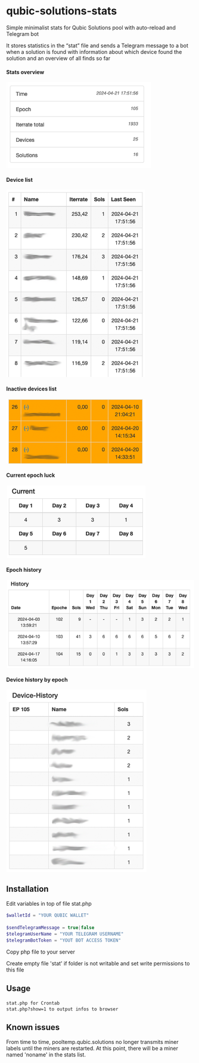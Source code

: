 # qubic-solutions-stats

Simple minimalist stats for Qubic Solutions pool with auto-reload and Telegram bot

It stores statistics in the “stat” file and sends a Telegram message to a bot when a solution is found with information about which device found the solution and an overview of all finds so far


#### Stats overview
![screenshot](https://github.com/DjLex2021/qubic-solutions-stats/blob/main/images/00.png?raw=true)
#### Device list
![screenshot](https://github.com/DjLex2021/qubic-solutions-stats/blob/main/images/01.png?raw=true)
#### Inactive devices list
![screenshot](https://github.com/DjLex2021/qubic-solutions-stats/blob/main/images/02.png?raw=true)
#### Current epoch luck
![screenshot](https://github.com/DjLex2021/qubic-solutions-stats/blob/main/images/03.png?raw=true)
#### Epoch history
![screenshot](https://github.com/DjLex2021/qubic-solutions-stats/blob/main/images/04.png?raw=true)
#### Device history by epoch
![screenshot](https://github.com/DjLex2021/qubic-solutions-stats/blob/main/images/05.png?raw=true)


## Installation
Edit variables in top of file stat.php
```php
$walletId = "YOUR QUBIC WALLET"

$sendTelegramMessage = true|false
$telegramUserName = "YOUR TELEGRAM USERNAME"
$telegramBotToken = "YOUT BOT ACCESS TOKEN"

```

Copy php file to your server

Create empty file 'stat' if folder is not writable and set write permissions to this file

## Usage

```
stat.php for Crontab
stat.php?show=1 to output infos to browser
```

## Known issues

From time to time, pooltemp.qubic.solutions no longer transmits miner labels until the miners are restarted. At this point, there will be a miner named 'noname' in the stats list.

